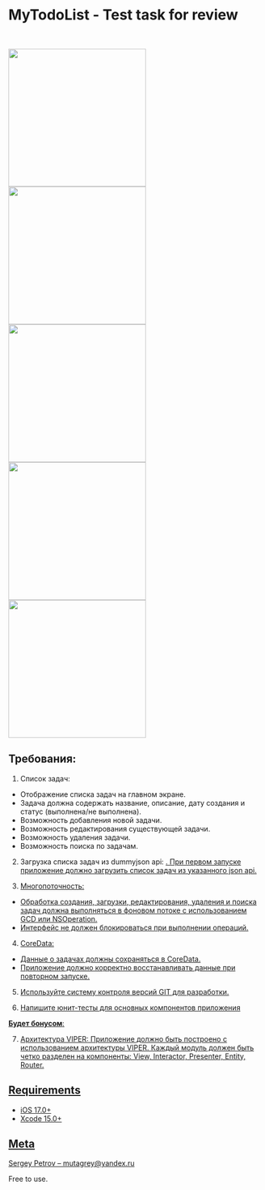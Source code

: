 # MyTodoList - Test task for review
<br />

<p align="row">
<img src= "https://github.com/Mutagrey/MyToDoList/blob/main/Screenshots/screen1.jpeg" width="272" >
<img src= "https://github.com/Mutagrey/MyToDoList/blob/main/Screenshots/screen2.jpeg" width="272" >
<img src= "https://github.com/Mutagrey/MyToDoList/blob/main/Screenshots/screen3.png" width="272" >
<img src= "https://github.com/Mutagrey/MyToDoList/blob/main/Screenshots/screen4.png" width="272" >
<img src= "https://github.com/Mutagrey/MyToDoList/blob/main/Screenshots/screen5.png" width="272" >
</p>

## Требования:
1. Список задач:
- Отображение списка задач на главном экране.
- Задача должна содержать название, описание, дату создания и статус (выполнена/не
выполнена).
- Возможность добавления новой задачи.
- Возможность редактирования существующей задачи.
- Возможность удаления задачи.
- Возможность поиска по задачам.

2. Загрузка списка задач из dummyjson api: <a href="https://dummyjson.com/todos"/>. При первом
запуске приложение должно загрузить список задач из указанного json api.

3. Многопоточность:
- Обработка создания, загрузки, редактирования, удаления и поиска задач должна
выполняться в фоновом потоке с использованием GCD или NSOperation.
- Интерфейс не должен блокироваться при выполнении операций.

4. CoreData:
- Данные о задачах должны сохраняться в CoreData.
- Приложение должно корректно восстанавливать данные при повторном запуске.

5. Используйте систему контроля версий GIT для разработки.

6. Напишите юнит-тесты для основных компонентов приложения

**Будет бонусом**:

7. Архитектура VIPER: Приложение должно быть построено с использованием
архитектуры VIPER. Каждый модуль должен быть четко разделен на компоненты: View,
Interactor, Presenter, Entity, Router.

## Requirements

- iOS 17.0+
- Xcode 15.0+

## Meta

Sergey Petrov  – mutagrey@yandex.ru

Free to use.
